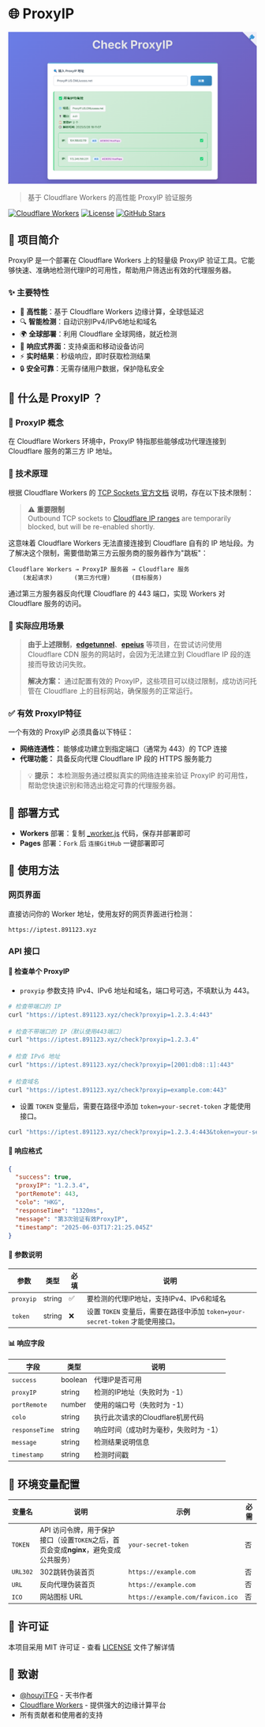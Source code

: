 # 🌐 ProxyIP
![CF-Workers-CheckProxyIP](./demo.png)
> 基于 Cloudflare Workers 的高性能 ProxyIP 验证服务

[![Cloudflare Workers](https://img.shields.io/badge/Cloudflare-Workers-orange?style=flat-square&logo=cloudflare)](https://workers.cloudflare.com/)
[![License](https://img.shields.io/badge/License-MIT-blue?style=flat-square)](LICENSE)
[![GitHub Stars](https://img.shields.io/github/stars/cmliu/CF-Workers-CheckProxyIP?style=flat-square)](https://github.com/cmliu/CF-Workers-CheckProxyIP)

## 📖 项目简介

ProxyIP 是一个部署在 Cloudflare Workers 上的轻量级 ProxyIP 验证工具。它能够快速、准确地检测代理IP的可用性，帮助用户筛选出有效的代理服务器。

### ✨ 主要特性

- 🚀 **高性能**：基于 Cloudflare Workers 边缘计算，全球低延迟
- 🔍 **智能检测**：自动识别IPv4/IPv6地址和域名
- 🌍 **全球部署**：利用 Cloudflare 全球网络，就近检测
- 📱 **响应式界面**：支持桌面和移动设备访问
- ⚡ **实时结果**：秒级响应，即时获取检测结果
- 🔒 **安全可靠**：无需存储用户数据，保护隐私安全

## 🤔 什么是 ProxyIP ？

### 📖 ProxyIP 概念

在 Cloudflare Workers 环境中，ProxyIP 特指那些能够成功代理连接到 Cloudflare 服务的第三方 IP 地址。

### 🔧 技术原理

根据 Cloudflare Workers 的 [TCP Sockets 官方文档](https://developers.cloudflare.com/workers/runtime-apis/tcp-sockets/) 说明，存在以下技术限制：

> ⚠️ **重要限制**  
> Outbound TCP sockets to [Cloudflare IP ranges](https://www.cloudflare.com/ips/) are temporarily blocked, but will be re-enabled shortly.

这意味着 Cloudflare Workers 无法直接连接到 Cloudflare 自有的 IP 地址段。为了解决这个限制，需要借助第三方云服务商的服务器作为"跳板"：

```
Cloudflare Workers → ProxyIP 服务器 → Cloudflare 服务
    (发起请求)      (第三方代理)      (目标服务)
```

通过第三方服务器反向代理 Cloudflare 的 443 端口，实现 Workers 对 Cloudflare 服务的访问。

### 🎯 实际应用场景

> **由于上述限制**，[**edgetunnel**](https://github.com/cmliu/edgetunnel)、[**epeius**](https://github.com/cmliu/epeius) 等项目，在尝试访问使用 Cloudflare CDN 服务的网站时，会因为无法建立到 Cloudflare IP 段的连接而导致访问失败。
> 
> **解决方案：** 通过配置有效的 ProxyIP，这些项目可以绕过限制，成功访问托管在 Cloudflare 上的目标网站，确保服务的正常运行。

### ✅ 有效 ProxyIP特征

一个有效的 ProxyIP 必须具备以下特征：

- **网络连通性：** 能够成功建立到指定端口（通常为 443）的 TCP 连接
- **代理功能：** 具备反向代理 Cloudflare IP 段的 HTTPS 服务能力

> 💡 **提示：** 本检测服务通过模拟真实的网络连接来验证 ProxyIP 的可用性，帮助您快速识别和筛选出稳定可靠的代理服务器。

## 🚀 部署方式

- **Workers** 部署：复制 [_worker.js](https://github.com/89112317/ProxyIP/blob/main/_worker.js) 代码，保存并部署即可
- **Pages** 部署：`Fork` 后 `连接GitHub` 一键部署即可

## 📝 使用方法

### 网页界面

直接访问你的 Worker 地址，使用友好的网页界面进行检测：

```
https://iptest.891123.xyz
```

### API 接口

#### 🔗 检查单个 ProxyIP
- `proxyip` 参数支持 IPv4、IPv6 地址和域名，端口号可选，不填默认为 443。
```bash
# 检查带端口的 IP
curl "https://iptest.891123.xyz/check?proxyip=1.2.3.4:443"

# 检查不带端口的 IP（默认使用443端口）
curl "https://iptest.891123.xyz/check?proxyip=1.2.3.4"

# 检查 IPv6 地址
curl "https://iptest.891123.xyz/check?proxyip=[2001:db8::1]:443"

# 检查域名
curl "https://iptest.891123.xyz/check?proxyip=example.com:443"
```

- 设置 `TOKEN` 变量后，需要在路径中添加 `token=your-secret-token` 才能使用接口。

```bash
curl "https://iptest.891123.xyz/check?proxyip=1.2.3.4:443&token=your-secret-token"
```

#### 📄 响应格式

```json
{
  "success": true,
  "proxyIP": "1.2.3.4",
  "portRemote": 443,
  "colo": "HKG",
  "responseTime": "1320ms",
  "message": "第3次验证有效ProxyIP",
  "timestamp": "2025-06-03T17:21:25.045Z"
}
```

#### 🔧 参数说明

| 参数 | 类型 | 必填 | 说明 |
|------|------|------|------|
| `proxyip` | string | ✅ | 要检测的代理IP地址，支持IPv4、IPv6和域名 |
| `token` | string | ❌ | 设置 `TOKEN` 变量后，需要在路径中添加 `token=your-secret-token` 才能使用接口。 |

#### 📊 响应字段

| 字段 | 类型 | 说明 |
|------|------|------|
| `success` | boolean | 代理IP是否可用 |
| `proxyIP` | string | 检测的IP地址（失败时为 -1） |
| `portRemote` | number | 使用的端口号（失败时为 -1） |
| `colo` | string | 执行此次请求的Cloudflare机房代码 |
| `responseTime` | string | 响应时间（成功时为毫秒，失败时为 -1） |
| `message` | string | 检测结果说明信息 |
| `timestamp` | string | 检测时间戳 |

## 🔧 环境变量配置

| 变量名 | 说明 | 示例 | 必需 |
|--------|------|------|------|
| `TOKEN` | API 访问令牌，用于保护接口（设置`TOKEN`之后，首页会变成**nginx**，避免变成公共服务） | `your-secret-token` | 否 |
| `URL302` | 302跳转伪装首页 | `https://example.com` | 否 |
| `URL` | 反向代理伪装首页 | `https://example.com` | 否 |
| `ICO` | 网站图标 URL | `https://example.com/favicon.ico` | 否 |

## 📄 许可证

本项目采用 MIT 许可证 - 查看 [LICENSE](LICENSE) 文件了解详情

## 🙏 致谢
- [@houyiTFG](https://t.me/houyiTFG) - 天书作者
- [Cloudflare Workers](https://workers.cloudflare.com/) - 提供强大的边缘计算平台
- 所有贡献者和使用者的支持
